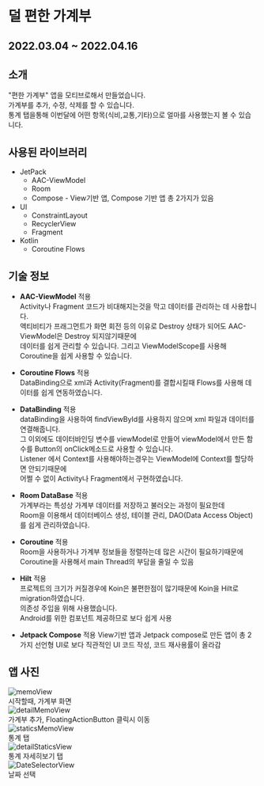 # 덜 편한 가계부  
## 2022.03.04 ~ 2022.04.16  
## 소개  
"편한 가계부" 앱을 모티브로해서 만들었습니다.  
가계부를 추가, 수정, 삭제를 할 수 있습니다.  
통계 탭을통해 이번달에 어떤 항목(식비,교통,기타)으로 얼마를 사용했는지 볼 수 있습니다.  


## 사용된 라이브러리  
* JetPack
  - AAC-ViewModel
  - Room
  - Compose - View기반 앱, Compose 기반 앱 총 2가지가 있음
* UI
  - ConstraintLayout  
  - RecyclerView  
  - Fragment  
* Kotlin
  - Coroutine Flows  
## 기술 정보  
  * **AAC-ViewModel** 적용  
    Activity나 Fragment 코드가 비대해지는것을 막고 데이터를 관리하는 데 사용합니다.  
    액티비티가 프래그먼트가 화면 회전 등의 이유로 Destroy 상태가 되어도 AAC-ViewModel은 Destroy 되지않기때문에  
    데이터를 쉽게 관리할 수 있습니다. 그리고 ViewModelScope를 사용해 Coroutine을 쉽게 사용할 수 있습니다.
    
  * **Coroutine Flows** 적용  
    DataBinding으로 xml과 Activity(Fragment)를 결합시킬때 Flows를 사용해 데이터를 쉽게 연동하였습니다.

  * **DataBinding** 적용  
    dataBinding을 사용하여 findViewById를 사용하지 않으며 xml 파일과 데이터를 연결해줍니다.  
    그 이외에도 데이터바인딩 변수를 viewModel로 만들어 viewModel에서 만든 함수를 Button의 onClick메소드로 사용할 수 있습니다.  
    Listener 에서 Context를 사용해야하는경우는 ViewModel에 Context를 할당하면 안되기때문에  
    어쩔 수 없이 Activity나 Fragment에서 구현하였습니다.
    
  * **Room DataBase** 적용  
    가계부라는 특성상 가계부 데이터를 저장하고 불러오는 과정이 필요한데  
    Room을 이용해서 데이터베이스 생성, 테이블 관리, DAO(Data Access Object)를 쉽게 관리하였습니다.
    
  * **Coroutine** 적용  
    Room을 사용하거나 가계부 정보들을 정렬하는데 많은 시간이 필요하기때문에  
    Coroutine을 사용해서 main Thread의 부담을 줄일 수 있음
    
  * **Hilt** 적용  
    프로젝트의 크기가 커질경우에 Koin은 불편한점이 많기때문에 Koin을 Hilt로 migration하였습니다.  
    의존성 주입을 위해 사용했습니다.  
    Android를 위한 컴포넌트 제공하므로 보다 쉽게 사용
    
  * **Jetpack Compose** 적용
    View기반 앱과 Jetpack compose로 만든 앱이 총 2가지
    선언형 UI로 보다 직관적인 UI 코드 작성, 코드 재사용률이 올라감
    

## 앱 사진  
![memoView](https://github.com/hegunhee/NewSimpleMemoApp/assets/57277631/bb3cd95c-8b07-4863-94c4-0d85f354d5a3)  
시작할때, 가계부 화면  
![detailMemoView](https://github.com/hegunhee/NewSimpleMemoApp/assets/57277631/cc188532-0357-4cfa-a189-5a0af26f3e2d)  
가계부 추가, FloatingActionButton 클릭시 이동  
![staticsMemoView](https://github.com/hegunhee/NewSimpleMemoApp/assets/57277631/e64fb321-9e39-4b70-8aab-7db9fba5a0da)  
통계 탭  
![detailStaticsView](https://github.com/hegunhee/NewSimpleMemoApp/assets/57277631/106ed6da-742c-4dcd-9f63-63840ebb7c8a)  
통계 자세히보기 탭  
![DateSelectorView](https://github.com/hegunhee/NewSimpleMemoApp/assets/57277631/d4ac22aa-3bbb-44ec-abb6-769ed4a84e96)  
날짜 선택

